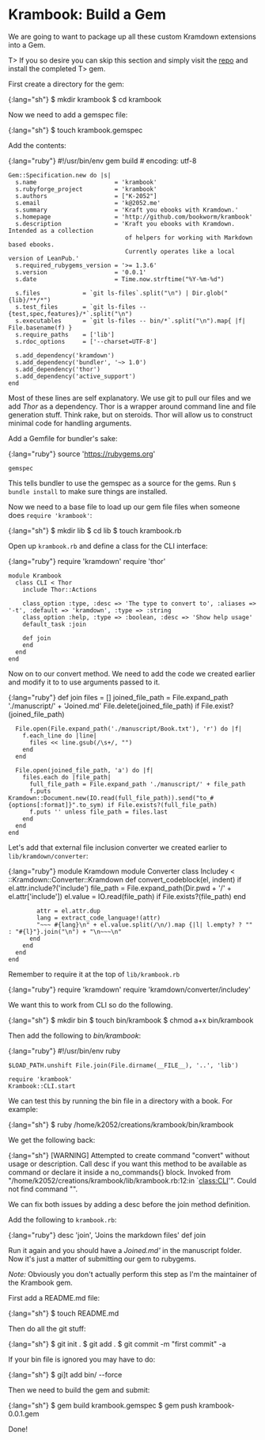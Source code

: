 # Krambook: Build a Gem

We are going to want to package up all these custom Kramdown extensions into a Gem.

T> If you so desire you can skip this section and simply visit the [repo](http://github.com/k2052/krambook) and install the completed
T> gem.

First create a directory for the gem:

{:lang="sh"}
    $ mkdir krambook
    $ cd krambook

Now we need to add a gemspec file:

{:lang="sh"}
    $ touch krambook.gemspec

Add the contents:

{:lang="ruby"}
    #!/usr/bin/env gem build
    # encoding: utf-8

    Gem::Specification.new do |s|
      s.name                      = 'krambook'
      s.rubyforge_project         = 'krambook'
      s.authors                   = ["K-2052"]
      s.email                     = 'k@2052.me'
      s.summary                   = 'Kraft you ebooks with Kramdown.'
      s.homepage                  = 'http://github.com/bookworm/krambook'
      s.description               = 'Kraft you ebooks with Kramdown. Intended as a collection 
                                     of helpers for working with Markdown based ebooks. 
                                     Currently operates like a local version of LeanPub.'
      s.required_rubygems_version = '>= 1.3.6'
      s.version                   = '0.0.1'
      s.date                      = Time.now.strftime("%Y-%m-%d")

      s.files            = `git ls-files`.split("\n") | Dir.glob("{lib}/**/*")
      s.test_files       = `git ls-files -- {test,spec,features}/*`.split("\n")
      s.executables      = `git ls-files -- bin/*`.split("\n").map{ |f| File.basename(f) }
      s.require_paths    = ['lib']
      s.rdoc_options     = ['--charset=UTF-8']
      
      s.add_dependency('kramdown')
      s.add_dependency('bundler', '~> 1.0')
      s.add_dependency('thor')
      s.add_dependency('active_support')
    end

Most of these lines are self explanatory. We use git to pull our files and we add _Thor_ as a dependency. Thor is a
wrapper around command line and file generation stuff. Think rake, but on steroids. Thor will allow us to construct
minimal code for handling arguments.

Add a Gemfile for bundler's sake:

{:lang="ruby"}
    source 'https://rubygems.org'

    gemspec

This tells bundler to use the gemspec as a source for the gems. Run `$ bundle install` to make sure things are
installed.

Now we need to a base file to load up our gem file files when someone does `require 'krambook'`:

{:lang="sh"}
    $ mkdir lib
    $ cd lib
    $ touch krambook.rb

Open up `krambook.rb` and define a class for the CLI interface:

{:lang="ruby"}
    require 'kramdown'
    require 'thor'

    module Krambook
      class CLI < Thor
        include Thor::Actions

        class_option :type, :desc => 'The type to convert to', :aliases => '-t', :default => 'kramdown', :type => :string
        class_option :help, :type => :boolean, :desc => 'Show help usage' 
        default_task :join

        def join
        end
      end
    end

Now on to our convert method. We need to add the code we created earlier and modify it to to use arguments passed to it.

{:lang="ruby"}
    def join
      files            = []
      joined_file_path = File.expand_path './manuscript/' + 'Joined.md'
      File.delete(joined_file_path) if File.exist?(joined_file_path)

      File.open(File.expand_path('./manuscript/Book.txt'), 'r') do |f|
        f.each_line do |line|
          files << line.gsub(/\s+/, "")
        end
      end

      File.open(joined_file_path, 'a') do |f|
        files.each do |file_path|
          full_file_path = File.expand_path './manuscript/' + file_path
          f.puts Kramdown::Document.new(IO.read(full_file_path)).send("to_#{options[:format]}".to_sym) if File.exists?(full_file_path)
          f.puts '' unless file_path = files.last
        end
      end
    end

Let's add that external file inclusion converter we created earlier to `lib/kramdown/converter`:

{:lang="ruby"}
    module Kramdown
      module Converter
        class Includey < ::Kramdown::Converter::Kramdown
          def convert_codeblock(el, indent)
            if el.attr.include?('include')
              file_path = File.expand_path(Dir.pwd + '/' + el.attr['include'])
              el.value  = IO.read(file_path) if File.exists?(file_path)
            end

            attr = el.attr.dup
            lang = extract_code_language!(attr)  
            "~~~ #{lang}\n" + el.value.split(/\n/).map {|l| l.empty? ? "" : "#{l}"}.join("\n") + "\n~~~\n"
          end
        end
      end
    end

Remember to require it at the top of `lib/krambook.rb`

{:lang="ruby"}
    require 'kramdown'
    require 'kramdown/converter/includey'

We want this to work from CLI so do the following.

{:lang="sh"}
    $ mkdir bin
    $ touch bin/krambook
    $ chmod a+x bin/krambook

Then add the following to _bin/krambook_:

{:lang="ruby"}
    #!/usr/bin/env ruby

    $LOAD_PATH.unshift File.join(File.dirname(__FILE__), '..', 'lib')

    require 'krambook'
    Krambook::CLI.start

We can test this by running the bin file in a directory with a book. For example:

{:lang="sh"}
    $ ruby /home/k2052/creations/krambook/bin/krambook

We get the following back:

{:lang="sh"}
    [WARNING] Attempted to create command "convert" without usage or description. Call desc if you want this method to be available as command or declare it inside a no_commands{} block. Invoked from "/home/k2052/creations/krambook/lib/krambook.rb:12:in `<class:CLI>'".
    Could not find command "".

We can fix both issues by adding a desc before the join method definition. 

Add the following to `krambook.rb`:

{:lang="ruby"}
    desc 'join', 'Joins the markdown files'
    def join

Run it again and you should have a _Joined.md'_ in the manuscript folder. Now it's just a matter of submitting our gem
to rubygems.

*Note:* Obviously you don't actually perform this step as I'm the maintainer of the Krambook gem.

First add a README.md file:

{:lang="sh"}
    $ touch README.md

Then do all the git stuff:

{:lang="sh"}
    $ git init .
    $ git add .
    $ git commit -m "first commit" -a

If your bin file is ignored you may have to do:

{:lang="sh"}
    $ gi]t add bin/ --force

Then we need to build the gem and submit:

{:lang="sh"}
    $ gem build krambook.gemspec
    $ gem push krambook-0.0.1.gem

Done!
